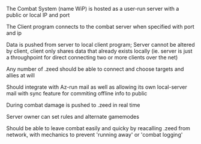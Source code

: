 The Combat System (name WiP) is hosted as a user-run server with a public or local IP and port

The Client program connects to the combat server when specified with port and ip

Data is pushed from server to local client program; Server cannot be altered by client, client only shares data that already exists locally
(ie. server is just a throughpoint for direct connecting two or more clients over the net)

Any number of .zeed should be able to connect and choose targets and allies at will

Should integrate with Az-run mail as well as allowing its own local-server mail with sync feature for commiting offline info to public

During combat damage is pushed to .zeed in real time

Server owner can set rules and alternate gamemodes

Should be able to leave combat easily and quicky by reacalling .zeed from network, with mechanics to prevent 'running away' or 'combat logging'
